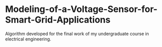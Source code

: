 # Modeling-of-a-Voltage-Sensor-for-Smart-Grid-Applications
Algorithm developed for the final work of my undergraduate course in electrical engineering.
